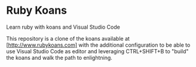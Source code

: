 # Ruby Koans
Learn ruby with koans and Visual Studio Code

This repository is a clone of the koans available at [http://www.rubykoans.com] with the additional configuration to be able to use Visual Studio Code as editor and leveraging CTRL+SHIFT+B to "build" the koans and walk the path to enlightning.
